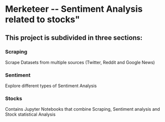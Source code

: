 # Merketeer -- Sentiment Analysis related to stocks"

## This project is subdivided in three sections:
### Scraping
Scrape Datasets from multiple sources (Twitter, Reddit and Google News)
### Sentiment
Explore different types of Sentiment Analysis
### Stocks
Contains Jupyter Notebooks that combine Scraping, Sentiment analysis and Stock statistical Analysis
